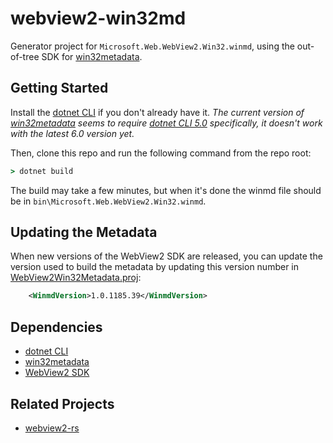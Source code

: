 # webview2-win32md
Generator project for `Microsoft.Web.WebView2.Win32.winmd`, using the out-of-tree SDK for [win32metadata](https://github.com/microsoft/win32metadata).

## Getting Started
Install the [dotnet CLI](https://docs.microsoft.com/en-us/dotnet/core/tools/) if you don't already have it. _The current version of [win32metadata](https://github.com/microsoft/win32metadata) seems to require [dotnet CLI 5.0](https://dotnet.microsoft.com/download/dotnet/5.0/runtime) specifically, it doesn't work with the latest 6.0 version yet._

Then, clone this repo and run the following command from the repo root:
```cmd
> dotnet build
```
The build may take a few minutes, but when it's done the winmd file should be in `bin\Microsoft.Web.WebView2.Win32.winmd`.

## Updating the Metadata
When new versions of the WebView2 SDK are released, you can update the version used to build the metadata by updating this version number in [WebView2Win32Metadata.proj](./WebView2Win32Metadata.proj):
```xml
    <WinmdVersion>1.0.1185.39</WinmdVersion>
```

## Dependencies
- [dotnet CLI](https://docs.microsoft.com/en-us/dotnet/core/tools/)
- [win32metadata](https://github.com/microsoft/win32metadata)
- [WebView2 SDK](https://aka.ms/webview2)

## Related Projects
- [webview2-rs](https://github.com/wravery/webview2-rs)
